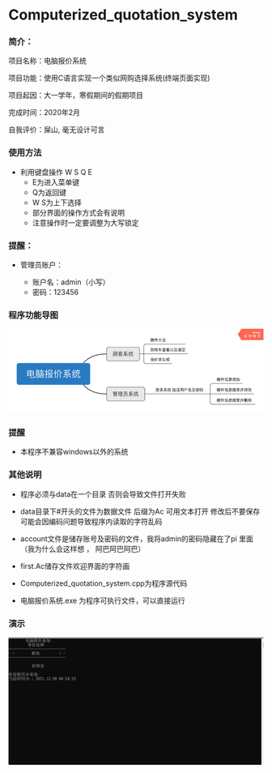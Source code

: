 # Computerized_quotation_system

### 简介：

项目名称：电脑报价系统

项目功能：使用C语言实现一个类似网购选择系统(终端页面实现)

项目起因：大一学年，寒假期间的假期项目

完成时间：2020年2月

自我评价：屎山, 毫无设计可言



### 使用方法

* 利用键盘操作 W S Q E
  * E为进入菜单键
  * Q为返回键
  * W S为上下选择
  * 部分界面的操作方式会有说明
  * 注意操作时一定要调整为大写锁定



### 提醒：

* 管理员账户：

  * 账户名：admin（小写）
  * 密码：123456

  

### 程序功能导图

![P1](images/P1.png)



### 提醒

* 本程序不兼容windows以外的系统



### 其他说明

* 程序必须与data在一个目录 否则会导致文件打开失败
* data目录下#开头的文件为数据文件 后缀为Ac 可用文本打开 修改后不要保存 可能会因编码问题导致程序内读取的字符乱码
* account文件是储存账号及密码的文件，我将admin的密码隐藏在了pi 里面（我为什么会这样想 ， 阿巴阿巴阿巴）
* first.Ac储存文件欢迎界面的字符画



* Computerized_quotation_system.cpp为程序源代码
* 电脑报价系统.exe 为程序可执行文件，可以直接运行



### 演示

![video](images/video.gif)
